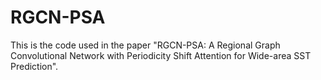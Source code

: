 # RGCN-PSA
This is the code used in the paper "RGCN-PSA: A Regional Graph Convolutional Network with Periodicity Shift Attention for Wide-area SST Prediction".

